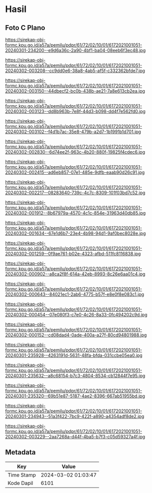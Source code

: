 # Hasil

## Foto C Plano

https://sirekap-obj-formc.kpu.go.id/a57a/pemilu/pdpr/61/72/02/10/01/6172021001051-20240301-234200--e9d6a36c-2a90-4bf1-ba04-08eeb6f3ec48.jpg

https://sirekap-obj-formc.kpu.go.id/a57a/pemilu/pdpr/61/72/02/10/01/6172021001051-20240302-003208--cc9dd0e6-38a8-4ab5-af5f-c332362bfde7.jpg

https://sirekap-obj-formc.kpu.go.id/a57a/pemilu/pdpr/61/72/02/10/01/6172021001051-20240302-003150--44dbecf2-bc0b-438b-ae21-7a8e613cb2ea.jpg

https://sirekap-obj-formc.kpu.go.id/a57a/pemilu/pdpr/61/72/02/10/01/6172021001051-20240302-003123--dd8b963b-7e8f-44d3-b098-dd4f7e562fd0.jpg

https://sirekap-obj-formc.kpu.go.id/a57a/pemilu/pdpr/61/72/02/10/01/6172021001051-20240302-003102--f4d1b7ac-35e8-479b-a2d7-1b1991b1d701.jpg

https://sirekap-obj-formc.kpu.go.id/a57a/pemilu/pdpr/61/72/02/10/01/6172021001051-20240302-002830--6d74ee2f-963c-4b20-880f-19825f4cdec6.jpg

https://sirekap-obj-formc.kpu.go.id/a57a/pemilu/pdpr/61/72/02/10/01/6172021001051-20240302-002415--ad6eb857-07e1-485e-9dfb-eaab90d26c91.jpg

https://sirekap-obj-formc.kpu.go.id/a57a/pemilu/pdpr/61/72/02/10/01/6172021001051-20240302-002217--08283640-739c-4c7c-8309-101f03bd7c52.jpg

https://sirekap-obj-formc.kpu.go.id/a57a/pemilu/pdpr/61/72/02/10/01/6172021001051-20240302-001912--8b67979a-4570-4c1c-854e-31963d40db85.jpg

https://sirekap-obj-formc.kpu.go.id/a57a/pemilu/pdpr/61/72/02/10/01/6172021001051-20240302-001634--67e1d6b7-23e4-4b98-94d1-9af0bec8028e.jpg

https://sirekap-obj-formc.kpu.go.id/a57a/pemilu/pdpr/61/72/02/10/01/6172021001051-20240302-001259--0f9ae761-b02e-4323-afbd-511fc8116838.jpg

https://sirekap-obj-formc.kpu.go.id/a57a/pemilu/pdpr/61/72/02/10/01/6172021001051-20240302-000902--a8ca2f8f-614a-42eb-8993-8c26e6aa01c4.jpg

https://sirekap-obj-formc.kpu.go.id/a57a/pemilu/pdpr/61/72/02/10/01/6172021001051-20240302-000643--84021ec1-2ab6-4775-b57f-e8e0f8e083c1.jpg

https://sirekap-obj-formc.kpu.go.id/a57a/pemilu/pdpr/61/72/02/10/01/6172021001051-20240302-000454--07e080f3-c7e0-4c26-8a33-0fc494202c9d.jpg

https://sirekap-obj-formc.kpu.go.id/a57a/pemilu/pdpr/61/72/02/10/01/6172021001051-20240302-000152--cd08dad4-0ade-400a-a27f-80cd94801988.jpg

https://sirekap-obj-formc.kpu.go.id/a57a/pemilu/pdpr/61/72/02/10/01/6172021001051-20240301-235928--4263191d-5631-48fa-bfda-031ccbe05ea0.jpg

https://sirekap-obj-formc.kpu.go.id/a57a/pemilu/pdpr/61/72/02/10/01/6172021001051-20240301-235632--a8c68154-b7c3-4804-8534-cb12844f7e95.jpg

https://sirekap-obj-formc.kpu.go.id/a57a/pemilu/pdpr/61/72/02/10/01/6172021001051-20240301-235320--69b51e87-5187-4ae2-8396-667ab51955bd.jpg

https://sirekap-obj-formc.kpu.go.id/a57a/pemilu/pdpr/61/72/02/10/01/6172021001051-20240301-234943--51a3f422-7bc9-422f-a890-a4354adf8de2.jpg

https://sirekap-obj-formc.kpu.go.id/a57a/pemilu/pdpr/61/72/02/10/01/6172021001051-20240302-003229--2aa7268a-d44f-4ba5-b7f3-c05d59327a4f.jpg


## Metadata

| Key        | Value               |
| ---------- | ------------------- |
| Time Stamp | 2024-03-02 01:03:47 |
| Kode Dapil | 6101                |



